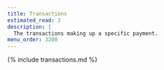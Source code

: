 ```yaml
---
title: Transactions
estimated_read: 3
description: |
  The transactions making up a specific payment.
menu_order: 3200
---
```


{% include transactions.md %}
